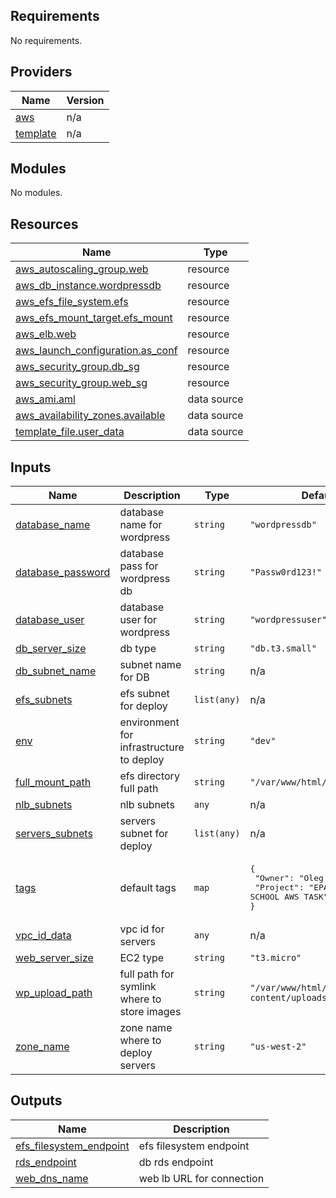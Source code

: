 <!-- BEGIN_TF_DOCS -->
## Requirements

No requirements.

## Providers

| Name | Version |
|------|---------|
| <a name="provider_aws"></a> [aws](#provider\_aws) | n/a |
| <a name="provider_template"></a> [template](#provider\_template) | n/a |

## Modules

No modules.

## Resources

| Name | Type |
|------|------|
| [aws_autoscaling_group.web](https://registry.terraform.io/providers/hashicorp/aws/latest/docs/resources/autoscaling_group) | resource |
| [aws_db_instance.wordpressdb](https://registry.terraform.io/providers/hashicorp/aws/latest/docs/resources/db_instance) | resource |
| [aws_efs_file_system.efs](https://registry.terraform.io/providers/hashicorp/aws/latest/docs/resources/efs_file_system) | resource |
| [aws_efs_mount_target.efs_mount](https://registry.terraform.io/providers/hashicorp/aws/latest/docs/resources/efs_mount_target) | resource |
| [aws_elb.web](https://registry.terraform.io/providers/hashicorp/aws/latest/docs/resources/elb) | resource |
| [aws_launch_configuration.as_conf](https://registry.terraform.io/providers/hashicorp/aws/latest/docs/resources/launch_configuration) | resource |
| [aws_security_group.db_sg](https://registry.terraform.io/providers/hashicorp/aws/latest/docs/resources/security_group) | resource |
| [aws_security_group.web_sg](https://registry.terraform.io/providers/hashicorp/aws/latest/docs/resources/security_group) | resource |
| [aws_ami.aml](https://registry.terraform.io/providers/hashicorp/aws/latest/docs/data-sources/ami) | data source |
| [aws_availability_zones.available](https://registry.terraform.io/providers/hashicorp/aws/latest/docs/data-sources/availability_zones) | data source |
| [template_file.user_data](https://registry.terraform.io/providers/hashicorp/template/latest/docs/data-sources/file) | data source |

## Inputs

| Name | Description | Type | Default | Required |
|------|-------------|------|---------|:--------:|
| <a name="input_database_name"></a> [database\_name](#input\_database\_name) | database name for wordpress | `string` | `"wordpressdb"` | no |
| <a name="input_database_password"></a> [database\_password](#input\_database\_password) | database pass for wordpress db | `string` | `"Passw0rd123!"` | no |
| <a name="input_database_user"></a> [database\_user](#input\_database\_user) | database user for wordpress | `string` | `"wordpressuser"` | no |
| <a name="input_db_server_size"></a> [db\_server\_size](#input\_db\_server\_size) | db type | `string` | `"db.t3.small"` | no |
| <a name="input_db_subnet_name"></a> [db\_subnet\_name](#input\_db\_subnet\_name) | subnet name for DB | `string` | n/a | yes |
| <a name="input_efs_subnets"></a> [efs\_subnets](#input\_efs\_subnets) | efs subnet for deploy | `list(any)` | n/a | yes |
| <a name="input_env"></a> [env](#input\_env) | environment for infrastructure to deploy | `string` | `"dev"` | no |
| <a name="input_full_mount_path"></a> [full\_mount\_path](#input\_full\_mount\_path) | efs directory full path | `string` | `"/var/www/html/efs/uploads"` | no |
| <a name="input_nlb_subnets"></a> [nlb\_subnets](#input\_nlb\_subnets) | nlb subnets | `any` | n/a | yes |
| <a name="input_servers_subnets"></a> [servers\_subnets](#input\_servers\_subnets) | servers subnet for deploy | `list(any)` | n/a | yes |
| <a name="input_tags"></a> [tags](#input\_tags) | default tags | `map` | <pre>{<br>  "Owner": "Oleg Pavlov",<br>  "Project": "EPAM DEVOPS SCHOOL AWS TASK"<br>}</pre> | no |
| <a name="input_vpc_id_data"></a> [vpc\_id\_data](#input\_vpc\_id\_data) | vpc id for servers | `any` | n/a | yes |
| <a name="input_web_server_size"></a> [web\_server\_size](#input\_web\_server\_size) | EC2 type | `string` | `"t3.micro"` | no |
| <a name="input_wp_upload_path"></a> [wp\_upload\_path](#input\_wp\_upload\_path) | full path for symlink where to store images | `string` | `"/var/www/html/wp-content/uploads"` | no |
| <a name="input_zone_name"></a> [zone\_name](#input\_zone\_name) | zone name where to deploy servers | `string` | `"us-west-2"` | no |

## Outputs

| Name | Description |
|------|-------------|
| <a name="output_efs_filesystem_endpoint"></a> [efs\_filesystem\_endpoint](#output\_efs\_filesystem\_endpoint) | efs filesystem endpoint |
| <a name="output_rds_endpoint"></a> [rds\_endpoint](#output\_rds\_endpoint) | db rds endpoint |
| <a name="output_web_dns_name"></a> [web\_dns\_name](#output\_web\_dns\_name) | web lb URL for connection |
<!-- END_TF_DOCS -->
